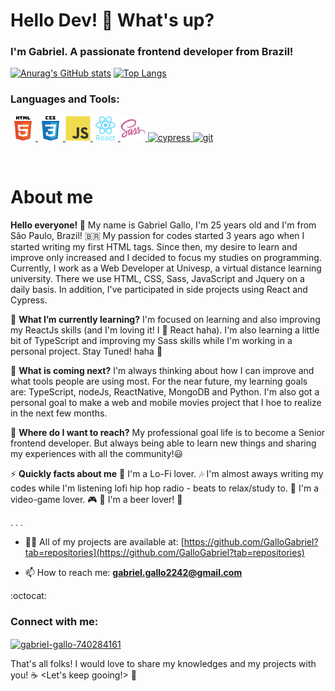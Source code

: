 <h1>Hello Dev! 👋 What's up?</h1>
<h3>I'm Gabriel. A passionate frontend developer from Brazil!</h3>

[![Anurag's GitHub stats](https://github-readme-stats.vercel.app/api?username=GalloGabriel&show_icons=true&theme=dracula)](https://github.com/anuraghazra/github-readme-stats) [![Top Langs](https://github-readme-stats.vercel.app/api/top-langs/?username=GalloGabriel&layout=compact&theme=dracula)](https://github.com/anuraghazra/github-readme-stats)

<h3 align="left">Languages and Tools:</h3>
<p align="left"> 
  <a href="https://www.w3.org/html/" target="_blank"> <img src="https://raw.githubusercontent.com/devicons/devicon/master/icons/html5/html5-original-wordmark.svg" alt="html5" width="40" height="40"/> </a>
  <a href="https://www.w3schools.com/css/" target="_blank"> <img src="https://raw.githubusercontent.com/devicons/devicon/master/icons/css3/css3-original-wordmark.svg" alt="css3" width="40" height="40"/> </a> 
  <a href="https://developer.mozilla.org/en-US/docs/Web/JavaScript" target="_blank"> <img src="https://raw.githubusercontent.com/devicons/devicon/master/icons/javascript/javascript-original.svg" alt="javascript" width="40" height="40"/> </a>
  <a href="https://reactjs.org/" target="_blank"> <img src="https://raw.githubusercontent.com/devicons/devicon/master/icons/react/react-original-wordmark.svg" alt="react" width="40" height="40"/> </a> 
  <a href="https://sass-lang.com" target="_blank"> <img src="https://raw.githubusercontent.com/devicons/devicon/master/icons/sass/sass-original.svg" alt="sass" width="40" height="40"/> </a> 
  <a href="https://www.cypress.io" target="_blank"> <img src="https://raw.githubusercontent.com/simple-icons/simple-icons/6e46ec1fc23b60c8fd0d2f2ff46db82e16dbd75f/icons/cypress.svg" alt="cypress" width="40" height="40"/> </a> 
  <a href="https://git-scm.com/" target="_blank"> <img src="https://www.vectorlogo.zone/logos/git-scm/git-scm-icon.svg" alt="git" width="40" height="40"/> </a>   
  </p>

<br /> 

<h1>About me</h1>

**Hello everyone! 👋**
My name is Gabriel Gallo, I'm 25 years old and I'm from São Paulo, Brazil! :brazil:
My passion for codes started 3 years ago when I started writing my first HTML tags. Since then, my desire to learn and improve only increased and I decided to focus my studies on programming.
Currently, I work as a Web Developer at Univesp, a virtual distance learning university. There we use HTML, CSS, Sass, JavaScript and Jquery on a daily basis. In addition, I've participated in side projects using React and Cypress.

🌱 **What I’m currently learning?** 
I'm focused on learning and also improving my ReactJs skills (and I'm loving it! I :blue_heart: React haha).
I'm also learning a little bit of TypeScript and improving my Sass skills while I'm working in a personal project. Stay Tuned! haha :crossed_fingers:

:dart: **What is coming next?**
I'm always thinking about how I can improve and what tools people are using most. For the near future, my learning goals are: TypeScript, nodeJs, ReactNative, MongoDB and Python.
I'm also got a personal goal to make a web and mobile movies project that I hoe to realize in the next few months.

:rocket: **Where do I want to reach?**
My professional goal life is to become a Senior frontend developer. But always being able to learn new things and sharing my experiences with all the community!:smiley:

⚡ **Quickly facts about me**
:small_blue_diamond: I'm a Lo-Fi lover. :notes: I'm almost aways writing my codes while I'm listening lofi hip hop radio - beats to relax/study to.
:small_blue_diamond: I'm a video-game lover. :video_game:
:small_blue_diamond: I'm a beer lover! :beers: 

.
.
.


- 👨‍💻 All of my projects are available at: [https://github.com/GalloGabriel?tab=repositories](https://github.com/GalloGabriel?tab=repositories)

- 📫 How to reach me: **gabriel.gallo2242@gmail.com**

 :octocat:

<h3 align="left">Connect with me:</h3>
<p align="left">
<a href="https://linkedin.com/in/gabriel-gallo-740284161" target="blank"><img align="center" src="https://raw.githubusercontent.com/rahuldkjain/github-profile-readme-generator/master/src/images/icons/Social/linked-in-alt.svg" alt="gabriel-gallo-740284161" height="30" width="40" /></a>
</p>

That's all folks!
I would love to share my knowledges and my projects with you! :coffee: <Let's keep gooing!> :rocket:

